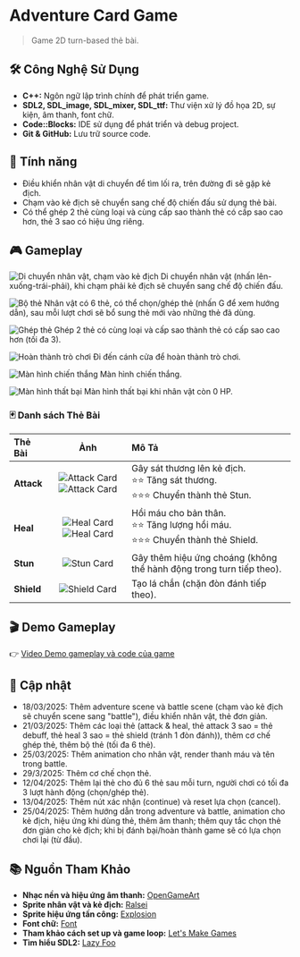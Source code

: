 # Adventure Card Game
> Game 2D turn-based thẻ bài.

## 🛠 Công Nghệ Sử Dụng
- **C++:**  Ngôn ngữ lập trình chính để phát triển game.
- **SDL2, SDL_image, SDL_mixer, SDL_ttf:**  Thư viện xử lý đồ họa 2D, sự kiện, âm thanh, font chữ.
- **Code::Blocks:**  IDE sử dụng để phát triển và debug project.
- **Git & GitHub:**  Lưu trữ source code.

## 🎯 Tính năng
- Điều khiển nhân vật di chuyển để tìm lối ra, trên đường đi sẽ gặp kẻ địch.
- Chạm vào kẻ địch sẽ chuyển sang chế độ chiến đấu sử dụng thẻ bài.
- Có thể ghép 2 thẻ cùng loại và cùng cấp sao thành thẻ có cấp sao cao hơn, thẻ 3 sao có hiệu ứng riêng.

## 🎮 Gameplay
![Di chuyển nhân vật, chạm vào kẻ địch](demo_images/start.png)
Di chuyển nhân vật (nhấn lên-xuống-trái-phải), khi chạm phải kẻ địch sẽ chuyển sang chế độ chiến đấu.<br>

![Bộ thẻ](demo_images/battle.png)
Nhân vật có 6 thẻ, có thể chọn/ghép thẻ (nhấn G để xem hướng dẫn), sau mỗi lượt chơi sẽ bổ sung thẻ mới vào những thẻ đã dùng.<br>

![Ghép thẻ](demo_images/card_merging.png)
Ghép 2 thẻ có cùng loại và cấp sao thành thẻ có cấp sao cao hơn (tối đa 3).<br>

![Hoàn thành trò chơi](demo_images/ending.png)
Đi đến cánh cửa để hoàn thành trò chơi.<br>

![Màn hình chiến thắng](demo_images/game_win.png)
Màn hình chiến thắng.<br>

![Màn hình thất bại](demo_images/game_over.png)
Màn hình thất bại khi nhân vật còn 0 HP.<br>

### 🃏 Danh sách Thẻ Bài

| Thẻ Bài | Ảnh | Mô Tả |
|:---|:---:|:---|
| **Attack** | ![Attack Card](assets/cards/attack_1.png) ![Attack Card](assets/cards/attack_2.png) | Gây sát thương lên kẻ địch.<br>⭐⭐ Tăng sát thương.<br>⭐⭐⭐ Chuyển thành thẻ Stun. |
| **Heal** | ![Heal Card](assets/cards/heal_1.png) ![Heal Card](assets/cards/heal_2.png) | Hồi máu cho bản thân.<br>⭐⭐ Tăng lượng hồi máu.<br>⭐⭐⭐ Chuyển thành thẻ Shield. |
| **Stun** | ![Stun Card](assets/cards/stun.png) | Gây thêm hiệu ứng choáng (không thể hành động trong turn tiếp theo).|
| **Shield** | ![Shield Card](assets/cards/shield.png) | Tạo lá chắn (chặn đòn đánh tiếp theo). |

## 🎬 Demo Gameplay
👉 [Video Demo gameplay và code của game](https://drive.google.com/file/d/170Ym6zExqaEwCcZCHVu_-sbb1u4X82cW/view?usp=sharing)

## 📑 Cập nhật
- 18/03/2025: Thêm adventure scene và battle scene (chạm vào kẻ địch sẽ chuyển scene sang "battle"), điều khiển nhân vật, thẻ đơn giản.
- 21/03/2025: Thêm các loại thẻ (attack & heal, thẻ attack 3 sao = thẻ debuff, thẻ heal 3 sao = thẻ shield (tránh 1 đòn đánh)), thêm cơ chế ghép thẻ, thêm bộ thẻ (tối đa 6 thẻ).
- 25/03/2025: Thêm animation cho nhân vật, render thanh máu và tên trong battle.
- 29/3/2025: Thêm cơ chế chọn thẻ.
- 12/04/2025: Thêm lại thẻ cho đủ 6 thẻ sau mỗi turn, người chơi có tối đa 3 lượt hành động (chọn/ghép thẻ).
- 13/04/2025: Thêm nút xác nhận (continue) và reset lựa chọn (cancel).
- 25/04/2025: Thêm hướng dẫn trong adventure và battle, animation cho kẻ địch, hiệu ứng khi dùng thẻ, thêm âm thanh; thêm quy tắc chọn thẻ đơn giản cho kẻ địch; khi bị đánh bại/hoàn thành game sẽ có lựa chọn chơi lại (từ đầu).

## 📚 Nguồn Tham Khảo
- **Nhạc nền và hiệu ứng âm thanh:** [OpenGameArt](https://opengameart.org)
- **Sprite nhân vật và kẻ địch:** [Ralsei](https://www.spriters-resource.com/fullview/110469/)
- **Sprite hiệu ứng tấn công:** [Explosion](https://opengameart.org/content/pixel-explosion-12-frames)
- **Font chữ:** [Font](https://www.fontspace.com/determination-mono-web-font-f23209)
- **Tham khảo cách set up và game loop:** [Let's Make Games](https://www.youtube.com/watch?v=QQzAHcojEKg&list=PLhfAbcv9cehhkG7ZQK0nfIGJC_C-wSLrx)
- **Tìm hiểu SDL2:** [Lazy Foo](https://lazyfoo.net/tutorials/SDL/index.php)
